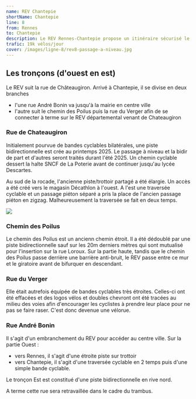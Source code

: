 ```yaml
---
name: REV Chantepie
shortName: Chantepie
line: 8
from: Rennes
to: Chantepie
description: Le REV Rennes-Chantepie propose un itinéraire sécurisé le long de la rue de Chateaugiron, y compris la traversée du passage à niveau.
trafic: 19k vélos/jour
cover: /images/ligne-8/rev8-passage-a-niveau.jpg
---
```


## Les tronçons (d'ouest en est)

Le REV suit la rue de Châteaugiron.
Arrivé à Chantepie, il se divise en deux branches
* l'une rue André Bonin va jusqu'à la mairie en centre ville
* l'autre suit le chemin des Poilus puis la rue du Verger afin de se connecter à terme sur le REV départemental venant de Chateaugiron

### Rue de Chateaugiron

Initialement pourvue de bandes cyclables bilatérales, une piste bidirectionnelle est crée au printemps 2025.
Le passage à niveau et la bidir de part et d'autres seront traités durant l'été 2025.
Un chemin cyclable dessert la halte SNCF de La Poterie avant de continuer jusqu'au lycée Descartes.

Au sud de la rocade, l'ancienne piste/trottoir partagé a été élargie.
Un accès a été créé vers le magasin Décathlon à l'ouest.
A l'est une traversée cyclable et un passage piéton séparé a pris la place de l'ancien passage piéton en zigzag. Malheureusement la traversée se fait en deux temps.

![](/images/ligne-8/rev8-kerautret-botmel.jpg)

### Chemin des Poilus

Le chemin des Poilus est un ancienn chemin étroit.
Il a été dédoublé par une piste bidirectionnelle sauf sur les 20m derniers mètres qui sont mutualisé pour l'insertion sur la rue Loroux.
Sur la partie haute, tandis que le chemin des Poilus passe derrière une barrière anti-bruit, le REV passe entre ce mur et le giratoire avant de bifurquer en descendant.

### Rue du Verger

Elle était autrefois équipée de bandes cyclables très étroites.
Celles-ci ont été effacées et des logos vélos et doubles chevront ont été tracées au milieu des voies afin d'encourager les cyclistes à prendre leur place pour ne pas se faire raser.
C'est donc devenue une vélorue.


### Rue André Bonin

Il s'agit d'un embranchement du REV pour accéder au centre ville.
Sur la partie Ouest :
* vers Rennes, il s'agit d'une étroite piste sur trottoir
* vers Chantepie, il s'agit d'une traversée cyclable en 2 temps puis d'une simple bande cyclable.

Le tronçon Est est constitué d'une piste bidirectionnelle en rive nord.

A terme cette rue sera retravaillée dans le cadre du trambus.